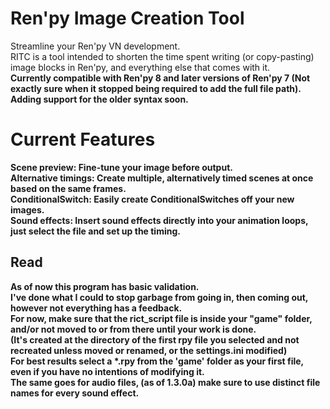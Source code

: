 # Ren'py Image Creation Tool
Streamline your Ren'py VN development.<br>
RITC is a tool intended to shorten the time spent writing (or copy-pasting) image blocks in Ren'py, and everything else that comes with it.<br>
<strong>Currently compatible with Ren'py 8 and later versions of Ren'py 7 (Not exactly sure when it stopped being required to add the full file path).<br> Adding support for the older syntax soon.

# Current Features
  
  <strong>Scene preview:</strong> Fine-tune your image before output.<br>
  <strong>Alternative timings</strong>: Create multiple, alternatively timed scenes at once based on the same frames.<br>
  <strong>ConditionalSwitch</strong>: Easily create ConditionalSwitches off your new images.<br>
  <strong>Sound effects</strong>: Insert sound effects directly into your animation loops, just select the file and set up the timing.</br>

## Read

  As of now this program has <strong>basic</strong> validation.</br>
  I've done what I could to stop garbage from going in, then coming out, however not everything has a feedback.</br>
  For now, make sure that the rict_script file is inside your "game" folder, and/or not moved to or from there until your work is done.</br>
  (It's created at the directory of the first rpy file you selected and not recreated unless moved or renamed, or the settings.ini modified)</br>
  For best results select a *.rpy from the 'game' folder as your first file, even if you have no intentions of modifying it.</br>
  The same goes for audio files, (as of 1.3.0a) make sure to use distinct file names for every sound effect.</br>
